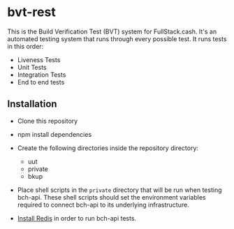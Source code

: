 # bvt-rest

This is the Build Verification Test (BVT) system for FullStack.cash. It's an automated testing system that runs through every possible test. It runs tests in this order:

- Liveness Tests
- Unit Tests
- Integration Tests
- End to end tests

## Installation

- Clone this repository
- npm install dependencies
- Create the following directories inside the repository directory:
  - uut
  - private
  - bkup

- Place shell scripts in the `private` directory that will be run when testing bch-api. These shell scripts should set the environment variables required to connect bch-api to its underlying infrastructure.

- [Install Redis](https://www.digitalocean.com/community/tutorials/how-to-install-and-secure-redis-on-ubuntu-18-04) in order to run bch-api tests.

